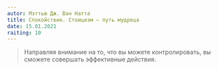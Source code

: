 ```yaml
---
autor: Мэттью Дж. Ван Натта
title: Спокойствие. Стоицизм – путь мудреца
date: 15.01.2021
raiting: 10
---
```

> Направляя внимание на то, что вы можете контролировать, вы сможете совершать эффективные действия.